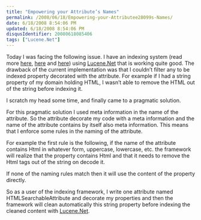 ```yaml
---
title: "Empowering your Attribute’s Names"
permalink: /2008/06/18/Empowering-your-Attributee28099s-Names/
date: 6/18/2008 8:54:06 PM
updated: 6/18/2008 8:54:06 PM
disqusIdentifier: 20080618085406
tags: ["Lucene.Net"]
---
```

Today I was facing the following issue. I have an indexing system (read more [here](http://weblogs.asp.net/lkempe/archive/2007/11/16/indexing-and-searching-business-entities-using-lucene-net-framework-part-1.aspx), [here](http://weblogs.asp.net/lkempe/archive/2008/03/07/indexing-and-searching-business-entities-using-lucene-net-framework-part-2.aspx) and [here](http://weblogs.asp.net/lkempe/archive/2008/03/07/indexing-and-searching-business-entities-using-lucene-net-framework-part-3.aspx)) using [Lucene.Net](http://incubator.apache.org/lucene.net/) that is working quite good. The drawback of the current implementation was that I couldn’t filter any to be indexed property decorated with the attribute. For example if I had a string property of my domain holding HTML, I wasn’t able to remove the HTML out of the string before indexing it. 

I scratch my head some time, and finally came to a pragmatic solution. 
<!-- more -->

For this pragmatic solution I used meta information in the name of the attribute. So the attribute decorate my code with a meta information and the name of the attribute contains by itself also meta information. This means that I enforce some rules in the naming of the attribute.

For example the first rule is the following, if the name of the attribute contains Html in whatever form, uppercase, lowercase, etc. the framework will realize that the property contains Html and that it needs to remove the Html tags out of the string on decode it.

If none of the naming rules match then it will use the content of the property directly.

So as a user of the indexing framework, I write one attribute named HTMLSearchableAttribute and decorate my properties and then the framework will clean automatically this string property before indexing the cleaned content with [Lucene.Net](http://incubator.apache.org/lucene.net/).
<div class="wlWriterHeaderFooter" style="text-align:left; margin:0px; padding:4px 0px 4px 0px;"><script type="text/javascript">digg_url = "http://weblogs.asp.net/lkempe/archive/2008/06/18/empowering-your-attribute-s-names.aspx";digg_title = "Empowering your Attribute’s Names";digg_bgcolor = "#FFFFFF";digg_skin = "compact";</script><script src="http://digg.com/tools/diggthis.js" type="text/javascript"></script><script type="text/javascript">digg_url = undefined;digg_title = undefined;digg_bgcolor = undefined;digg_skin = undefined;</script></div>
